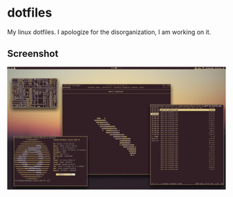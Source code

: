 # dotfiles

My linux dotfiles. I apologize for the disorganization, I am working on it. 

## Screenshot

![alt text](https://github.com/tkamat/dotfiles/raw/master/desktop.jpg)




